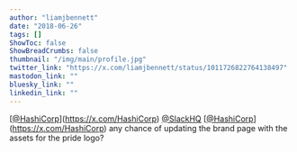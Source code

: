 ```yaml
---
author: "liamjbennett"
date: "2018-06-26"
tags: []
ShowToc: false
ShowBreadCrumbs: false
thumbnail: "/img/main/profile.jpg"
twitter_link: "https://x.com/liamjbennett/status/1011726822764138497"
mastodon_link: ""
bluesky_link: ""
linkedin_link: ""
---
```


[[@HashiCorp](https://x.com/HashiCorp)](https://x.com/HashiCorp) [@SlackHQ](https://x.com/SlackHQ) [[@HashiCorp](https://x.com/HashiCorp)](https://x.com/HashiCorp) any chance of updating the brand page with the assets for the pride logo?

